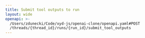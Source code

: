 ```yaml
---
title: Submit tool outputs to run
layout: wide
openapi: >-
  /Users/zdunecki/Code/xyd-js/openai-clone/openapi.yaml#POST
  /threads/{thread_id}/runs/{run_id}/submit_tool_outputs
---
```


